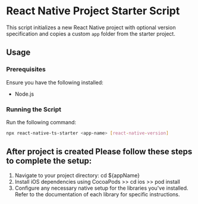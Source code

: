 # React Native Project Starter Script

This script initializes a new React Native project with optional version specification and copies a custom `app` folder from the starter project.

## Usage

### Prerequisites

Ensure you have the following installed:

- Node.js

### Running the Script

Run the following command:

```bash
npx react-native-ts-starter <app-name> [react-native-version]
```

## After project is created Please follow these steps to complete the setup: 
1. Navigate to your project directory: cd ${appName}
2. Install iOS dependencies using CocoaPods >> cd ios >> pod install
3. Configure any necessary native setup for the libraries you've installed. Refer to the documentation of each library for specific instructions.
